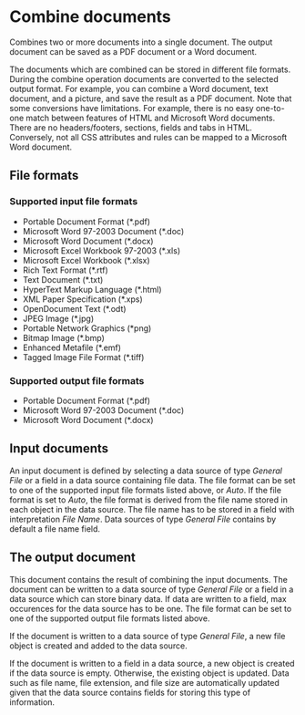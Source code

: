 # Combine documents
Combines two or more documents into a single document. The output document can be saved as a PDF document or a Word document.

The documents which are combined can be stored in different file formats. During the combine operation documents are converted to the selected output format. For example, you can combine a Word document, text document, and a picture, and save the result as a PDF document. Note that some conversions have limitations. For example, there is no easy one-to-one match between features of HTML and Microsoft Word documents. There are no headers/footers, sections, fields and tabs in HTML. Conversely, not all CSS attributes and rules can be mapped to a Microsoft Word document.

## File formats

### Supported input file formats
* Portable Document Format (*.pdf)
* Microsoft Word 97-2003 Document (*.doc)
* Microsoft Word Document (*.docx)
* Microsoft Excel Workbook 97-2003 (*.xls)
* Microsoft Excel Workbook (*.xlsx)
* Rich Text Format (*.rtf)
* Text Document (*.txt)
* HyperText Markup Language (*.html)
* XML Paper Specification (*.xps)
* OpenDocument Text (*.odt)
* JPEG Image (*.jpg)
* Portable Network Graphics (*png)
* Bitmap Image (*.bmp)
* Enhanced Metafile (*.emf)
* Tagged Image File Format (*.tiff)

### Supported output file formats
* Portable Document Format (*.pdf)
* Microsoft Word 97-2003 Document (*.doc)
* Microsoft Word Document (*.docx)

## Input documents
An input document is defined by selecting a data source of type *General File* or a field in a data source containing file data. The file format can be set to one of the supported input file formats listed above, or *Auto*. If the file format is set to *Auto*, the file format is derived from the file name stored in each object in the data source. The file name has to be stored in a field with interpretation *File Name*. Data sources of type *General File* contains by default a file name field.

## The output document
This document contains the result of combining the input documents. The document can be written to a data source of type *General File* or a field in a data source which can store binary data. If data are written to a field, max occurences for the data source has to be one. The file format can be set to one of the supported output file formats listed above.

If the document is written to a data source of type *General File*, a new file object is created and added to the data source.

If the document is written to a field in a data source, a new object is created if the data source is empty. Otherwise, the existing object is updated. Data such as file name, file extension, and file size are automatically updated given that the data source contains fields for storing this type of information.
